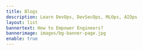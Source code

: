 ```yaml
---
title: Blogs
description: Learn DevOps, DevSecOps, MLOps, AIOps
layout: list
bannertext: How to Empower Engineers?
bannerimage: images/bg-banner-page.jpg
enable: true
---
```

